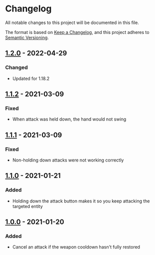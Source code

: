 # Changelog
All notable changes to this project will be documented in this file.

The format is based on [Keep a Changelog](https://keepachangelog.com/en/1.0.0/),
and this project adheres to [Semantic Versioning](https://semver.org/spec/v2.0.0.html).

## [1.2.0] - 2022-04-29
### Changed
- Updated for 1.18.2

## [1.1.2] - 2021-03-09
### Fixed
- When attack was held down, the hand would not swing

## [1.1.1] - 2021-03-09
### Fixed
- Non-holding down attacks were not working correctly

## [1.1.0] - 2021-01-21
### Added
- Holding down the attack button makes it so you keep attacking the targeted entity

## [1.0.0] - 2021-01-20
### Added
- Cancel an attack if the weapon cooldown hasn't fully restored

[1.2.0]: https://github.com/florensie/no-weak-attack/compare/v1.1.2..v1.2.0
[1.1.2]: https://github.com/florensie/no-weak-attack/compare/v1.1.1..v1.1.2
[1.1.1]: https://github.com/florensie/no-weak-attack/compare/v1.1.0..v1.1.1
[1.1.0]: https://github.com/florensie/no-weak-attack/compare/v1.0.0..v1.1.0
[1.0.0]: https://github.com/florensie/no-weak-attack/releases/tag/v1.0.0
